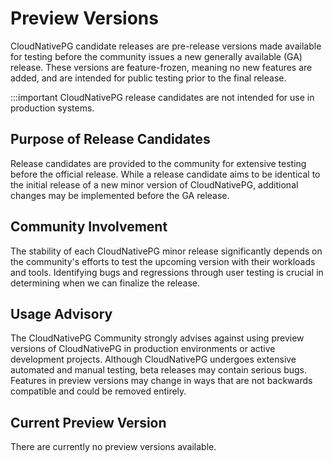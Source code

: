 ﻿# Preview Versions
<!-- SPDX-License-Identifier: CC-BY-4.0 -->

CloudNativePG candidate releases are pre-release versions made available for
testing before the community issues a new generally available (GA) release.
These versions are feature-frozen, meaning no new features are added, and are
intended for public testing prior to the final release.

:::important
CloudNativePG release candidates are not intended for use in production
    systems.

## Purpose of Release Candidates

Release candidates are provided to the community for extensive testing before
the official release. While a release candidate aims to be identical to the
initial release of a new minor version of CloudNativePG, additional changes may
be implemented before the GA release.

## Community Involvement

The stability of each CloudNativePG minor release significantly depends on the
community's efforts to test the upcoming version with their workloads and
tools. Identifying bugs and regressions through user testing is crucial in
determining when we can finalize the release.

## Usage Advisory

The CloudNativePG Community strongly advises against using preview versions of
CloudNativePG in production environments or active development projects. Although
CloudNativePG undergoes extensive automated and manual testing, beta releases
may contain serious bugs. Features in preview versions may change in ways that
are not backwards compatible and could be removed entirely.

## Current Preview Version
There are currently no preview versions available.

<!--
The current preview version is **1.27.0-rc1**.

For more information on the current preview version and how to test, please view the links below:

- [Announcement](https://cloudnative-pg.io/releases/cloudnative-pg-1-27.0-rc1-released/)
- [Documentation](https://cloudnative-pg.io/documentation/preview/)
-->

